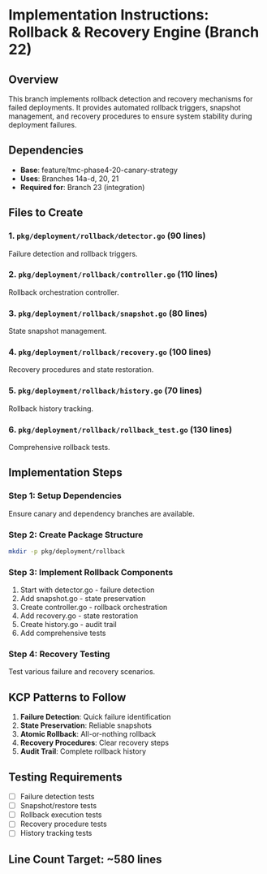 # Implementation Instructions: Rollback & Recovery Engine (Branch 22)

## Overview
This branch implements rollback detection and recovery mechanisms for failed deployments. It provides automated rollback triggers, snapshot management, and recovery procedures to ensure system stability during deployment failures.

## Dependencies
- **Base**: feature/tmc-phase4-20-canary-strategy
- **Uses**: Branches 14a-d, 20, 21
- **Required for**: Branch 23 (integration)

## Files to Create

### 1. `pkg/deployment/rollback/detector.go` (90 lines)
Failure detection and rollback triggers.

### 2. `pkg/deployment/rollback/controller.go` (110 lines)
Rollback orchestration controller.

### 3. `pkg/deployment/rollback/snapshot.go` (80 lines)
State snapshot management.

### 4. `pkg/deployment/rollback/recovery.go` (100 lines)
Recovery procedures and state restoration.

### 5. `pkg/deployment/rollback/history.go` (70 lines)
Rollback history tracking.

### 6. `pkg/deployment/rollback/rollback_test.go` (130 lines)
Comprehensive rollback tests.

## Implementation Steps

### Step 1: Setup Dependencies
Ensure canary and dependency branches are available.

### Step 2: Create Package Structure
```bash
mkdir -p pkg/deployment/rollback
```

### Step 3: Implement Rollback Components
1. Start with detector.go - failure detection
2. Add snapshot.go - state preservation
3. Create controller.go - rollback orchestration
4. Add recovery.go - state restoration
5. Create history.go - audit trail
6. Add comprehensive tests

### Step 4: Recovery Testing
Test various failure and recovery scenarios.

## KCP Patterns to Follow

1. **Failure Detection**: Quick failure identification
2. **State Preservation**: Reliable snapshots
3. **Atomic Rollback**: All-or-nothing rollback
4. **Recovery Procedures**: Clear recovery steps
5. **Audit Trail**: Complete rollback history

## Testing Requirements

- [ ] Failure detection tests
- [ ] Snapshot/restore tests
- [ ] Rollback execution tests
- [ ] Recovery procedure tests
- [ ] History tracking tests

## Line Count Target: ~580 lines